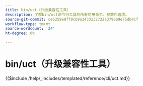 ```yaml
---
title: bin/uct（升级兼容性工具）
description: 了解bin/uct命令行工具的所有可用命令、参数和选项。
source-git-commit: ce6258e9ff9cb9a3433132722a379669e75db4cf
workflow-type: tm+mt
source-wordcount: '24'
ht-degree: 0%

---
```


# bin/uct（升级兼容性工具）

{{$include /help/_includes/templated/reference/cli/uct.md}}
